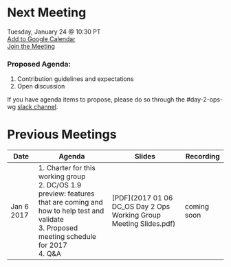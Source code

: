 # Next Meeting
Tuesday, January 24 @ 10:30 PT <br>
[Add to Google Calendar](https://calendar.google.com/calendar/event?action=TEMPLATE&tmeid=OGcyYmZxN2FsZmNzZG92c2VxaGczYjYyc2tfMjAxNzAxMjRUMTgzMDAwWiBtZXNvc3BoZXJlLmlvXzFpdTZxa2tybW5naGI2MW50ZnJwNWZjNDZvQGc&tmsrc=mesosphere.io_1iu6qkkrmnghb61ntfrp5fc46o%40group.calendar.google.com) <br>
[Join the Meeting](https://zoom.us/j/5214852707)

### Proposed Agenda:
1. Contribution guidelines and expectations
2. Open discussion

If you have agenda items to propose, please do so through the #day-2-ops-wg [slack channel](http://chat.dcos.io/).

# Previous Meetings

| Date | Agenda | Slides | Recording |
|------|--------|--------|-----------|
| Jan 6 2017 | 1. Charter for this working group <br> 2. DC/OS 1.9 preview: features that are coming and how to help test and validate <br> 3. Proposed meeting schedule for 2017 <br> 4. Q&A | [PDF](2017 01 06 DC_OS Day 2 Ops Working Group Meeting Slides.pdf) | coming soon |

